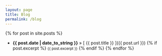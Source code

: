 ```yaml
---
layout: page
title: Blog
permalink: /blog
---
```


{% for post in site.posts %}
  * <strong>{{ post.date | date_to_string }}</strong> &raquo; [ {{ post.title }} ]({{ post.url }})
  {% if post.excerpt %}
    <small>{{ post.excerpt }}</small>
  {% endif %}
{% endfor %}
